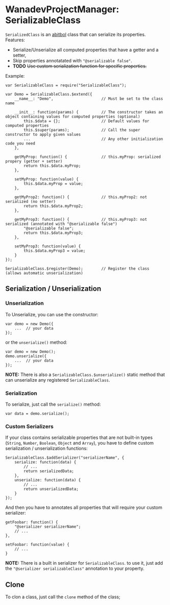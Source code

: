 # WanadevProjectManager: SerializableClass

`SerializedClass` is an [abitbol][] class that can serialize its properties. Features:

* Serialize/Unserialize all computed properties that have a getter and a setter,
* Skip properties annotatated with `"@serializable false"`.
* **TODO** ~~Use custom serialization function for specific properties.~~

Example:

    var SerializableClass = require("SerializableClass");

    var Demo = SerializableClass.$extend({
        __name__: "Demo",                     // Must be set to the class name

        __init__: function(params) {          // The constructor takes an object containing values for computed properties (optional)
            this.$data = {};                  // Default values for computed properties
            this.$super(params);              // Call the super constructor to apply given values
            ...                               // Any other initialization code you need
        },

        getMyProp: function() {               // this.myProp: serialized propery (getter + setter)
            return this.$data.myProp;
        },

        setMyProp: function(value) {
            this.$data.myProp = value;
        },

        getMyProp2: function() {              // this.myProp2: not serialized (no setter)
            return this.$data.myProp2;
        },

        getMyProp3: function() {              // this.myProp3: not serialized (annotated with "@serializable false")
            "@serializable false";
            return this.$data.myProp3;
        },

        setMyProp3: function(value) {
            this.$data.myProp3 = value;
        }
    });

    SerializableClass.$register(Demo);        // Register the class (allows automatic unserialization)


## Serialization / Unserialization

### Unserialization

To Unserialize, you can use the constructor:

    var demo = new Demo({
        ...  // your data
    });

or the `unserialize()` method:

    var demo = new Demo();
    demo.unserialize({
        ...  // your data
    });

__NOTE:__ There is also a `SerializableClass.$unserialize()` static method that can unserialize any registered `SerializableClass`.


### Serialization

To serialize, just call the `serialize()` method:

    var data = demo.serialize();


### Custom Serializers

If your class contains serializable properties that are not built-in types (`String`, `Number`, `Boolean`, `Object` and `Array`),
you have to define custom serialization / unserialization functions:

    SerializableClass.$addSerializer("serializerName", {
        serialize: function(data) {
            // ...
            return serializedData;
        },
        unserialize: function(data) {
            // ...
            return unserializedData;
        }
    });

And then you have to annotates all properties that will require your custom serializer:

    getFoobar: function() {
        "@serializer serializerName";
        // ...
    },

    setFoobar: function(value) {
        // ...
    }

__NOTE:__ There is a built in serializer for `SerializableClass`. to use it, just add the `"@serializer serializableClass"` annotation to your property.


## Clone

To clon a class, just call the `clone` method of the class;


[abitbol]: https://github.com/wanadev/abitbol
